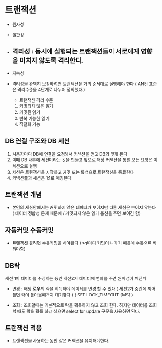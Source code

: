 # 트랜잭션

- 원자성
- 일관성
- ## 격리성 : 동시에 실행되는 트랜잭션들이 서로에게 영향을 미치지 않도록 격리한다.
- 지속성

- 격리성을 완벽히 보장하려면 트랜잭션을 거의 순서대로 실행해야 한다 ( ANSI 표준은 격리수준을 4단계로 나누어 정의했다.)

    - 트랜잭션 격리 수준
    1. 커밋되지 않은 읽기
    2. 커밋된 읽기
    3. 반복 가능한 읽기
    4. 직렬화 기능


## DB 연결 구조와 DB 세션

1. 사용자마다 DB에 연결을 요청해서 커넥션을 얻고 DB와 맺게 된다 
2. 이때 DB 내부에 세션이라는 것을 만들고 앞으로 해당 커넥션을 통한 모든 요청은 이 세션으로 실행
3. 세션은 트랜잭션을 시작하고 커밋 또는 롤백으로 트랜잭션을 종료한다
4. 커넥션풀과 세션은 1:1로 매칭된다


## 트랜잭션 개념

 - 본인의 세션안에서는 커밋하지 않은 데이터가 보이지만 다른 세션은 보이지 않는다 ( 데이터 정합성 문제 때문에 / 커밋되지 않은 읽기 옵션을 주면 보이긴 함)

 ## 자동커밋 수동커밋


 - 트랜잭션 걸려면 수동커밋을 해야한다 ( sql마다 커밋이 나가기 때문에 수동으로 바꿔야함)


## DB락

세션 1이 데이터를 수정하는 동안 세션2가 데이터에 변화를 주면 원자성이 깨진다

- 변경 : 해당 **로우**의 락을 획득해야 데이터를 변경 할 수 있다 ( 세션2가 중간에 끼어들면 락이 돌아올때까지 대기한다 ) ( SET LOCK_TIMEOUT  {MS} )

- 조회 : 조회할때는 기본적으로 락을 획득하지 않고 조회 한다. 하지만 데이터를 조회 할 때도 락을 획득 하고 싶으면 select for update 구문을 사용하면 된다.

## 트랜잭션 적용

- 트랜잭션을 사용하는 동안 같은 커넥션을 유지해야한다.


